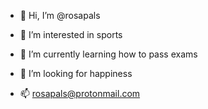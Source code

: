 - 👋 Hi, I’m @rosapals
- 👀 I’m interested in sports
- 🌱 I’m currently learning how to pass exams
- 💞️ I’m looking for happiness

- 📫 rosapals@protonmail.com
